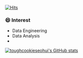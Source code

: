 [![Hits](https://hits.seeyoufarm.com/api/count/incr/badge.svg?url=https%3A%2F%2Fgithub.com%2Ftoughcookieseohui&count_bg=%2379C83D&title_bg=%23555555&icon=&icon_color=%23E7E7E7&title=hits&edge_flat=false)](https://hits.seeyoufarm.com)

### 😄 Interest
- Data Engineering
- Data Analysis
- 
[![toughcookieseohui's GitHub stats](https://github-readme-stats.vercel.app/api?username=toughcookieseohui)](https://github.com/toughcookieseohui/github-readme-stats)
